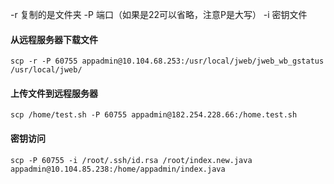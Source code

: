 -r 复制的是文件夹
-P 端口（如果是22可以省略，注意P是大写）
-i 密钥文件

#### 从远程服务器下载文件
```shell
scp -r -P 60755 appadmin@10.104.68.253:/usr/local/jweb/jweb_wb_gstatus /usr/local/jweb/
```
#### 上传文件到远程服务器
```shell
scp /home/test.sh -P 60755 appadmin@182.254.228.66:/home.test.sh
```
#### 密钥访问
```shell
scp -P 60755 -i /root/.ssh/id.rsa /root/index.new.java appadmin@10.104.85.238:/home/appadmin/index.java
```